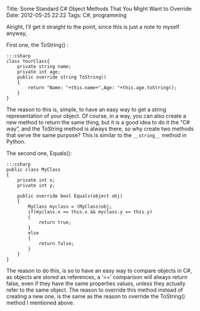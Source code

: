 Title: Some Standard C# Object Methods That You Might Want to Override
Date: 2012-05-25 22:22
Tags: C#, programming

Alright, I’ll get it straight to the point, since this is just a note to
myself anyway,

First one, the ToString() :

    :::csharp
    class YourClass{
        private string name;
        private int age;
        public override string ToString()
        {
            return "Name: "+this.name+",Age: "+this.age.toString();
        }
    }

The reason to this is, simple, to have an easy way to get a string
representation of your object. Of course, in a way, you can also create
a new method to return the same thing, but it is a good idea to do it
the “C# way”, and the ToString method is always there, so why create two
methods that serve the same purpose? This is similar to the
`__string__` method in Python.

The second one, Equals():

    :::csharp
    public class MyClass
    {
        private int x;
        private int y;

        public override bool Equals(object obj)
        {
            MyClass myclass = (MyClass)obj;
            if(myclass.x == this.x && myclass.y == this.y)
            {
                return true;
            }
            else
            {
                return false;
            }
        }
    }

The reason to do this, is so to have an easy way to compare objects in
C#, as objects are stored as references, a ‘==’ comparison will always
return false, even if they have the same properties values, unless they
actually refer to the same object. The reason to override this method
instead of creating a new one, is the same as the reason to override the
ToString() method I mentioned above.